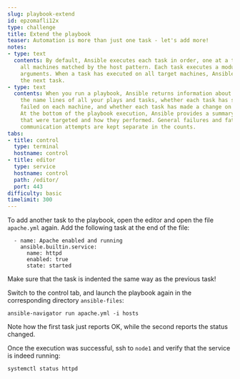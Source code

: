 ```yaml
---
slug: playbook-extend
id: epzomafli12x
type: challenge
title: Extend the playbook
teaser: Automation is more than just one task - let's add more!
notes:
- type: text
  contents: By default, Ansible executes each task in order, one at a time, against
    all machines matched by the host pattern. Each task executes a module with specific
    arguments. When a task has executed on all target machines, Ansible moves on to
    the next task.
- type: text
  contents: When you run a playbook, Ansible returns information about connections,
    the name lines of all your plays and tasks, whether each task has succeeded or
    failed on each machine, and whether each task has made a change on each machine.
    At the bottom of the playbook execution, Ansible provides a summary of the nodes
    that were targeted and how they performed. General failures and fatal “unreachable”
    communication attempts are kept separate in the counts.
tabs:
- title: control
  type: terminal
  hostname: control
- title: editor
  type: service
  hostname: control
  path: /editor/
  port: 443
difficulty: basic
timelimit: 300
---
```

To add another task to the playbook, open the editor and open the file `apache.yml` again. Add the following task at the end of the file:

```
  - name: Apache enabled and running
    ansible.builtin.service:
      name: httpd
      enabled: true
      state: started
```

Make sure that the task is indented the same way as the previous task!

Switch to the control tab, and launch the playbook again in the corresponding directory `ansible-files`:

```
ansible-navigator run apache.yml -i hosts
```

Note how the first task just reports OK, while the second reports the status changed.

Once the execution was successful, ssh to `node1` and verify that the service is indeed running:
```
systemctl status httpd
```